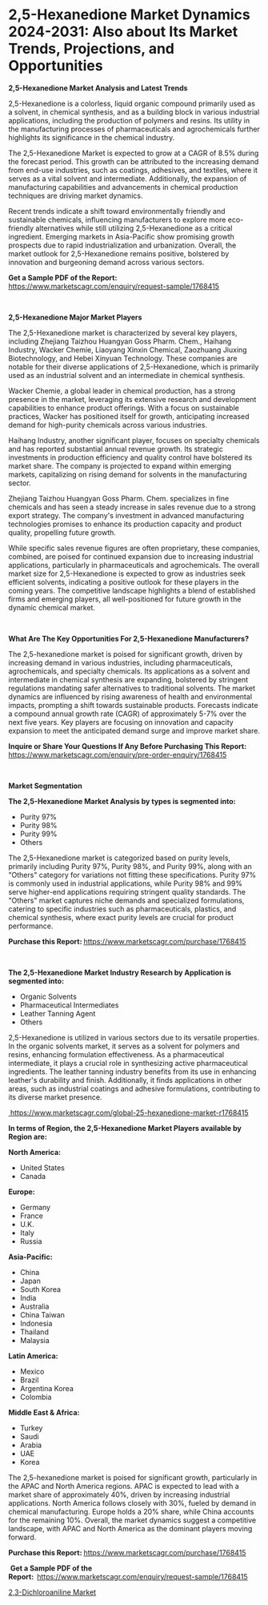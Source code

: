 <p><h1>2,5-Hexanedione Market Dynamics 2024-2031: Also about Its Market Trends, Projections, and Opportunities</h1></p><p><strong>2,5-Hexanedione Market Analysis and Latest Trends</strong></p>
<p><p>2,5-Hexanedione is a colorless, liquid organic compound primarily used as a solvent, in chemical synthesis, and as a building block in various industrial applications, including the production of polymers and resins. Its utility in the manufacturing processes of pharmaceuticals and agrochemicals further highlights its significance in the chemical industry.</p><p>The 2,5-Hexanedione Market is expected to grow at a CAGR of 8.5% during the forecast period. This growth can be attributed to the increasing demand from end-use industries, such as coatings, adhesives, and textiles, where it serves as a vital solvent and intermediate. Additionally, the expansion of manufacturing capabilities and advancements in chemical production techniques are driving market dynamics.</p><p>Recent trends indicate a shift toward environmentally friendly and sustainable chemicals, influencing manufacturers to explore more eco-friendly alternatives while still utilizing 2,5-Hexanedione as a critical ingredient. Emerging markets in Asia-Pacific show promising growth prospects due to rapid industrialization and urbanization. Overall, the market outlook for 2,5-Hexanedione remains positive, bolstered by innovation and burgeoning demand across various sectors.</p></p>
<p><strong>Get a Sample PDF of the Report:&nbsp;</strong> <a href="https://www.marketscagr.com/enquiry/request-sample/1768415?utm_campaign=1952&utm_medium=2&utm_source=Github&utm_content=ia&utm_term=27122024&utm_id=25-hexanedione">https://www.marketscagr.com/enquiry/request-sample/1768415</a></p>
<p>&nbsp;</p>
<p><strong>2,5-Hexanedione Major Market Players</strong></p>
<p><p>The 2,5-Hexanedione market is characterized by several key players, including Zhejiang Taizhou Huangyan Goss Pharm. Chem., Haihang Industry, Wacker Chemie, Liaoyang Xinxin Chemical, Zaozhuang Jiuxing Biotechnology, and Hebei Xinyuan Technology. These companies are notable for their diverse applications of 2,5-Hexanedione, which is primarily used as an industrial solvent and an intermediate in chemical synthesis.</p><p>Wacker Chemie, a global leader in chemical production, has a strong presence in the market, leveraging its extensive research and development capabilities to enhance product offerings. With a focus on sustainable practices, Wacker has positioned itself for growth, anticipating increased demand for high-purity chemicals across various industries.</p><p>Haihang Industry, another significant player, focuses on specialty chemicals and has reported substantial annual revenue growth. Its strategic investments in production efficiency and quality control have bolstered its market share. The company is projected to expand within emerging markets, capitalizing on rising demand for solvents in the manufacturing sector.</p><p>Zhejiang Taizhou Huangyan Goss Pharm. Chem. specializes in fine chemicals and has seen a steady increase in sales revenue due to a strong export strategy. The company's investment in advanced manufacturing technologies promises to enhance its production capacity and product quality, propelling future growth.</p><p>While specific sales revenue figures are often proprietary, these companies, combined, are poised for continued expansion due to increasing industrial applications, particularly in pharmaceuticals and agrochemicals. The overall market size for 2,5-Hexanedione is expected to grow as industries seek efficient solvents, indicating a positive outlook for these players in the coming years. The competitive landscape highlights a blend of established firms and emerging players, all well-positioned for future growth in the dynamic chemical market.</p></p>
<p>&nbsp;</p>
<p><strong>What Are The Key Opportunities For 2,5-Hexanedione Manufacturers?</strong></p>
<p><p>The 2,5-hexanedione market is poised for significant growth, driven by increasing demand in various industries, including pharmaceuticals, agrochemicals, and specialty chemicals. Its applications as a solvent and intermediate in chemical synthesis are expanding, bolstered by stringent regulations mandating safer alternatives to traditional solvents. The market dynamics are influenced by rising awareness of health and environmental impacts, prompting a shift towards sustainable products. Forecasts indicate a compound annual growth rate (CAGR) of approximately 5-7% over the next five years. Key players are focusing on innovation and capacity expansion to meet the anticipated demand surge and improve market share.</p></p>
<p><strong>Inquire or Share Your Questions If Any Before Purchasing This Report:</strong> <a href="https://www.marketscagr.com/enquiry/pre-order-enquiry/1768415?utm_campaign=1952&utm_medium=2&utm_source=Github&utm_content=ia&utm_term=27122024&utm_id=25-hexanedione">https://www.marketscagr.com/enquiry/pre-order-enquiry/1768415</a></p>
<p>&nbsp;</p>
<p><strong>Market Segmentation</strong></p>
<p><strong>The 2,5-Hexanedione Market Analysis by types is segmented into:</strong></p>
<p><ul><li>Purity 97%</li><li>Purity 98%</li><li>Purity 99%</li><li>Others</li></ul></p>
<p><p>The 2,5-Hexanedione market is categorized based on purity levels, primarily including Purity 97%, Purity 98%, and Purity 99%, along with an "Others" category for variations not fitting these specifications. Purity 97% is commonly used in industrial applications, while Purity 98% and 99% serve higher-end applications requiring stringent quality standards. The "Others" market captures niche demands and specialized formulations, catering to specific industries such as pharmaceuticals, plastics, and chemical synthesis, where exact purity levels are crucial for product performance.</p></p>
<p><strong>Purchase this Report:&nbsp;</strong><a href="https://www.marketscagr.com/purchase/1768415?utm_campaign=1952&utm_medium=2&utm_source=Github&utm_content=ia&utm_term=27122024&utm_id=25-hexanedione">https://www.marketscagr.com/purchase/1768415</a></p>
<p>&nbsp;</p>
<p><strong>The 2,5-Hexanedione Market Industry Research by Application is segmented into:</strong></p>
<p><ul><li>Organic Solvents</li><li>Pharmaceutical Intermediates</li><li>Leather Tanning Agent</li><li>Others</li></ul></p>
<p><p>2,5-Hexanedione is utilized in various sectors due to its versatile properties. In the organic solvents market, it serves as a solvent for polymers and resins, enhancing formulation effectiveness. As a pharmaceutical intermediate, it plays a crucial role in synthesizing active pharmaceutical ingredients. The leather tanning industry benefits from its use in enhancing leather's durability and finish. Additionally, it finds applications in other areas, such as industrial coatings and adhesive formulations, contributing to its diverse market presence.</p></p>
<p><a href="https://www.marketscagr.com/global-25-hexanedione-market-r1768415?utm_campaign=1952&utm_medium=2&utm_source=Github&utm_content=ia&utm_term=27122024&utm_id=25-hexanedione">&nbsp;https://www.marketscagr.com/global-25-hexanedione-market-r1768415</a></p>
<p><strong>In terms of Region, the 2,5-Hexanedione Market Players available by Region are:</strong></p>
<p>
    <p> <strong> North America: </strong>
        <ul>
            <li>United States</li>
            <li>Canada</li>
        </ul>
        </p> 
    <p> <strong> Europe: </strong>
        <ul>
            <li>Germany</li>
            <li>France</li>
            <li>U.K.</li>
            <li>Italy</li>
            <li>Russia</li>
        </ul>
        </p> 
    <p> <strong> Asia-Pacific: </strong>
        <ul>
            <li>China</li>
            <li>Japan</li>
            <li>South Korea</li>
            <li>India</li>
            <li>Australia</li>
            <li>China Taiwan</li>
            <li>Indonesia</li>
            <li>Thailand</li>
            <li>Malaysia</li>
        </ul>
        </p> 
    <p> <strong> Latin America: </strong>
        <ul>
            <li>Mexico</li>
            <li>Brazil</li>
            <li>Argentina Korea</li>
            <li>Colombia</li>
        </ul>
        </p> 
    <p> <strong> Middle East & Africa: </strong>
        <ul>
            <li>Turkey</li>
            <li>Saudi</li>
            <li>Arabia</li>
            <li>UAE</li>
            <li>Korea</li>
        </ul>
    </p>
    </p>
<p><p>The 2,5-hexanedione market is poised for significant growth, particularly in the APAC and North America regions. APAC is expected to lead with a market share of approximately 40%, driven by increasing industrial applications. North America follows closely with 30%, fueled by demand in chemical manufacturing. Europe holds a 20% share, while China accounts for the remaining 10%. Overall, the market dynamics suggest a competitive landscape, with APAC and North America as the dominant players moving forward.</p></p>
<p><strong>Purchase this Report: </strong><a href="https://www.marketscagr.com/purchase/1768415?utm_campaign=1952&utm_medium=2&utm_source=Github&utm_content=ia&utm_term=27122024&utm_id=25-hexanedione">https://www.marketscagr.com/purchase/1768415</a></p>
<p>&nbsp;<strong>Get a Sample PDF of the Report:&nbsp;&nbsp;</strong><a href="https://www.marketscagr.com/enquiry/request-sample/1768415?utm_campaign=1952&utm_medium=2&utm_source=Github&utm_content=ia&utm_term=27122024&utm_id=25-hexanedione">https://www.marketscagr.com/enquiry/request-sample/1768415</a></p>
<p><strong></strong></p>
<p><p><a href="https://github.com/mharielmesa/Market-Research-Report-List-5/blob/main/23-dichloroaniline-market.md?utm_campaign=1952&utm_medium=2&utm_source=Github&utm_content=ia&utm_term=27122024&utm_id=25-hexanedione">2,3-Dichloroaniline Market</a></p></p>